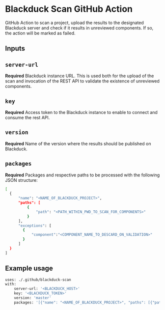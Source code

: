 # Blackduck Scan GitHub Action

GitHub Action to scan a project, upload the results to the designated Blackduck server and check if it results in unreviewed components. If so, the action will be marked as failed.

## Inputs

## `server-url`
**Required** Blackduck instance URL. This is used both for the upload of the scan and invocation of the REST API to validate the existence of unreviewed components.

## `key`
**Required** Access token to the Blackduck instance to enable to connect and consume the rest API.

## `version`
**Required** Name of the version where the results should be published on Blackduck. 

## `packages`
**Required** Packages and respective paths to be processed with the following JSON structure:
```bash
[
  {
      "name": "<NAME_OF_BLACKDUCK_PROJECT>",
      "paths": [
          {
              "path": "<PATH_WITHIN_PWD_TO_SCAN_FOR_COMPONENTS>"
          }
      ],
      "exceptions": [
        {
            "component":"<COMPONENT_NAME_TO_DESCARD_ON_VALIDATION>"
        }
      ]
  }
]
```

## Example usage

```bash
uses: ./.github/blackduck-scan
with:
    server-url: '<BLACKDUCK_HOST>'
    key: '<BLACKDUCK_TOKEN>'
    version: 'master'
    packages: '[{"name": "<NAME_OF_BLACKDUCK_PROJECT>", "paths": [{"path": "<PATH_WITHIN_PWD_TO_SCAN_FOR_COMPONENTS>"}], "exceptions": [{"component":"@hitachivantara/uikit-react-core"}, {"component":"@hitachivantara/uikit-react-lab"}]}]'
```

